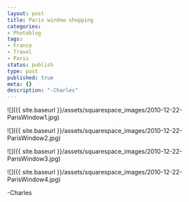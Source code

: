 ```yaml
---
layout: post
title: Paris window shopping
categories:
- Photoblog
tags:
- France
- Travel
- Paris
status: publish
type: post
published: true
meta: {}
description: "-Charles"
---
```


![]({{ site.baseurl }}/assets/squarespace_images/2010-12-22-ParisWindow1.jpg)

![]({{ site.baseurl }}/assets/squarespace_images/2010-12-22-ParisWindow2.jpg)

![]({{ site.baseurl }}/assets/squarespace_images/2010-12-22-ParisWindow3.jpg)

![]({{ site.baseurl }}/assets/squarespace_images/2010-12-22-ParisWindow4.jpg)

-Charles
